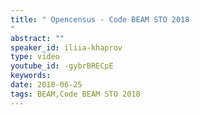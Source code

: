 ```yaml
---
title: " Opencensus - Code BEAM STO 2018
"
abstract: ""
speaker_id: iliia-khaprov
type: video
youtube_id: -gybrBRECpE
keywords: 
date: 2018-06-25
tags: BEAM,Code BEAM STO 2018
---
```


